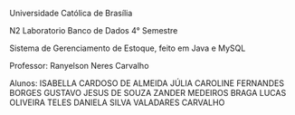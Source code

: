 Universidade Católica de Brasília

N2 Laboratorio Banco de Dados
4° Semestre

Sistema de Gerenciamento de Estoque, feito em Java e MySQL

Professor: Ranyelson Neres Carvalho

Alunos: 
ISABELLA CARDOSO DE ALMEIDA
JÚLIA CAROLINE FERNANDES BORGES
GUSTAVO JESUS DE SOUZA
ZANDER MEDEIROS BRAGA
LUCAS OLIVEIRA TELES 
DANIELA SILVA VALADARES CARVALHO

